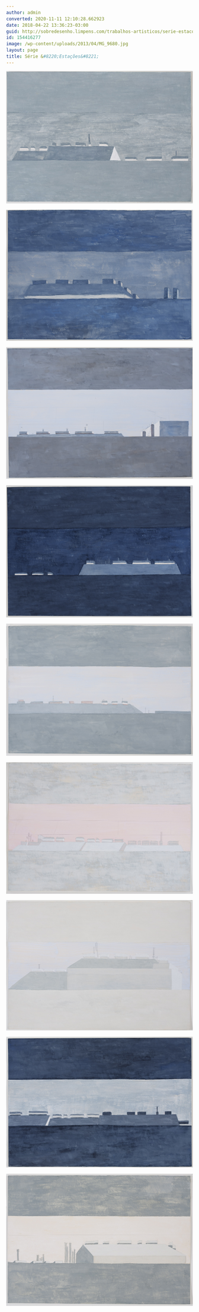 ```yaml
---
author: admin
converted: 2020-11-11 12:10:28.662923
date: 2018-04-22 13:36:23-03:00
guid: http://sobredesenho.limpens.com/trabalhos-artisticos/serie-estacoes/
id: 154416277
image: /wp-content/uploads/2013/04/MG_9680.jpg
layout: page
title: Série &#8220;Estações&#8221;
---
```


![](MG_9687.jpg "Grafite, ponta de prata e têmpera sobre cartão. 49,5 x 34,5 cm, 2010.")

![](MG_9686.jpg "Grafite, ponta de prata e têmpera sobre cartão. 49,5 x 34,5 cm, 2010.")

![](MG_9685.jpg "Grafite, ponta de prata e têmpera sobre cartão. 49,5 x 34,5 cm, 2010.")

![](MG_9683.jpg "Grafite, ponta de prata e têmpera sobre cartão. 49,5 x 34,5 cm, 2010.")

![](MG_9682.jpg "Grafite, ponta de prata e têmpera sobre cartão. 49,5 x 34,5 cm, 2010.")

![](MG_9681.jpg "Grafite, ponta de prata e têmpera sobre cartão. 49,5 x 34,5 cm, 2010.")

![](MG_9680.jpg "Grafite, ponta de prata e têmpera sobre cartão. 49,5 x 34,5 cm, 2010.")

![](MG_9679.jpg "Grafite, ponta de prata e têmpera sobre cartão. 49,5 x 34,5 cm, 2010.")

![](MG_9678.jpg "Grafite, ponta de prata e têmpera sobre cartão. 49,5 x 34,5 cm, 2010.")

